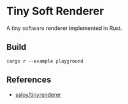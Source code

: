 # Tiny Soft Renderer

A tiny software renderer implemented in Rust.

## Build

```shell
cargo r --example playground
```

## References
- [ssloy/tinyrenderer](https://github.com/ssloy/tinyrenderer)
